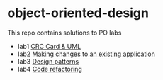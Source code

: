 # object-oriented-design
This repo contains solutions to PO labs

* lab1 [CRC Card & UML](lab1)
* lab2 [Making changes to an existing application](lab2)
* lab3 [Design patterns](lab3)
* lab4 [Code refactoring](lab4)
